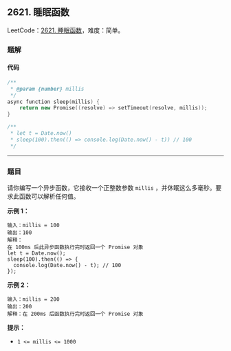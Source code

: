 ## 2621. 睡眠函数

LeetCode：[2621. 睡眠函数](https://leetcode.cn/problems/sleep/)，难度：简单。

### 题解

#### 代码

```c++
/**
 * @param {number} millis
 */
async function sleep(millis) {
    return new Promise((resolve) => setTimeout(resolve, millis));
}

/** 
 * let t = Date.now()
 * sleep(100).then(() => console.log(Date.now() - t)) // 100
 */
```



---



### 题目

请你编写一个异步函数，它接收一个正整数参数 `millis` ，并休眠这么多毫秒。要求此函数可以解析任何值。

 

**示例 1：**

```
输入：millis = 100
输出：100
解释：
在 100ms 后此异步函数执行完时返回一个 Promise 对象
let t = Date.now();
sleep(100).then(() => {
  console.log(Date.now() - t); // 100
});
```

**示例 2：**

```
输入：millis = 200
输出：200
解释：在 200ms 后函数执行完时返回一个 Promise 对象
```

 

**提示：**

- `1 <= millis <= 1000`


